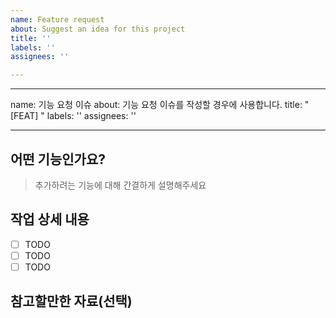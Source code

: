 ```yaml
---
name: Feature request
about: Suggest an idea for this project
title: ''
labels: ''
assignees: ''

---
```


---
name: 기능 요청 이슈
about: 기능 요청 이슈를 작성할 경우에 사용합니다.
title: "[FEAT] "
labels: ''
assignees: ''

---

## 어떤 기능인가요?

> 추가하려는 기능에 대해 간결하게 설명해주세요

## 작업 상세 내용

- [ ] TODO
- [ ] TODO
- [ ] TODO

## 참고할만한 자료(선택)
